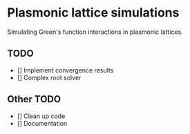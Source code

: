 # Plasmonic lattice simulations

Simulating Green's function interactions in plasmonic lattices.

## TODO
- [] Implement convergence results
- [] Complex root solver

## Other TODO
- [] Clean up code
- [] Documentation



